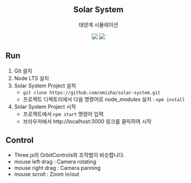 <h2 align="middle">Solar System</h2>
<p align="middle">태양계 시뮬레이션</p>
<p align="middle">
    <img src="https://img.shields.io/badge/tech-ReactJS-blue" />
    <img src="https://img.shields.io/badge/tech-ThreeJS-lightgrey" />
</p>

## Run
1. Git 설치
2. Node LTS 설치
3. Solar System Project 설치
    - `git clone https://github.com/omizha/solar-system.git`
    - 프로젝트 디렉토리에서 다음 명령어로 node_modules 설치 : `npm install`
4. Solar System Project 시작
    - 프로젝트에서 `npm start` 명령어 입력
    - 브라우저에서 http://localhost:3000 링크를 클릭하여 시작

## Control
- Three.js의 OrbitControls와 조작법이 비슷합니다.
- mouse left drag : Camera rotating
- mouse right drag : Camera panning
- mouse scroll : Zoom in/out